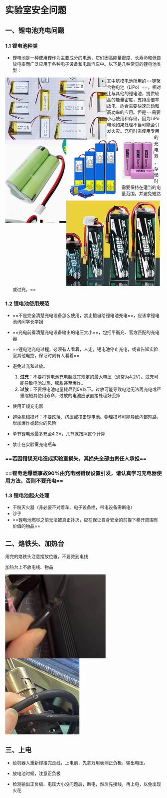 # 实验室安全问题

## 一、锂电池充电问题

### 1.1 锂电池种类

* 锂电池是一种使用锂作为主要成分的电池，它们因高能量密度、长寿命和低自放电率而广泛应用于各种电子设备和电动汽车中。以下是几种常见的锂电池类型：

<img src="assets/image-20240906151722431.png" alt="image-20240906151722431" style="zoom:67%;float:left" /><img src="assets/image-20240906151803936.png" alt="image-20240906151803936" style="zoom:67%;float:left" />



<img src="assets/image-20240906151838845.png" alt="image-20240906151838845" style="zoom:67%;float:left" /><img src="assets/image-20240906151859788.png" alt="image-20240906151859788" style="zoom:67%;float:left" />





<img src="assets/image-20240906151945301.png" alt="image-20240906151945301" style="zoom:67%;float:left" />

* 其中航模电池所用的==锂聚合物电池（LiPo）==，相对比与其他的锂电池，提供较高的能量密度，支持高倍率放电，适合需要快速启动和高功率的应用。但是==需要小心使用和存储，因为LiPo电池如果处理不当可能会引发火灾。充电时需使用专用的充电器，存储时需要保持在适当的电量范围，并避免短路或过充。==

### 1.2 锂电池使用规范

* ==不是完全清楚充电设备怎么使用，禁止擅自给锂电池充电==，应该拿锂电池询问学长学姐

* ==充电前看清楚充电设备输出的电压大小==，包括平衡充、官方匹配的充电器
* ==锂电池充电过程，必须有人看着，人走，锂电池停止充电，或者告知实验室其他电控，保证时刻有人看着==
* 避免过充和过放。
  1. **过充**：不要将锂电池充电超过其规定的最大电压（通常为4.2V）。过充可能导致电池过热、膨胀甚至爆炸。
  2. **过放**：不要将电池电量耗尽到0V以下。过放可能导致电池无法再充电或严重缩短其使用寿命，过放的电池应该直接处理好丢掉

* 使用正规充电器

* 避免机械损坏：不要跌落、挤压或撞击锂电池。物理损坏可能导致内部短路，增加爆炸或起火的风险

* 单节锂电池最多充至4.2V，几节就按照这个计算
* 禁止在实验室充电瓶车

### ==若因错误充电造成实验室损失，其损失全部由责任人承担==

### ==锂电池爆燃事故90%由充电器错误设置引发，请认真学习充电器使用方法，否则不要充电==

### 1.3 锂电池起火处理

* 干粉灭火器（非必要不对着车、电子设备喷，带电设备需断电）
* 沙子
* ==锂电池燃尽之前无法被真正扑灭，应在保证自身安全的前提下移开周围有价值的物品==

## 二、烙铁头、加热台

用完的烙铁头注意摆放位置，不要烫到电线

加热台上不放电线、物品

<img src="assets/image-20240906193825813.png" alt="image-20240906193825813" style="zoom:35%;float:left" /><img src="assets/image-20240906193845630.png" alt="image-20240906193845630" style="zoom:40%;" />



## 三、上电

* 给机器人重新焊接完走线，上电前，先拿万用表测正负极、输出电压。

* 放电池时候，注意正负极

* 检测输出正负极、电压大小没问题后，断电，然后先接线，再上电，以免出现火花
